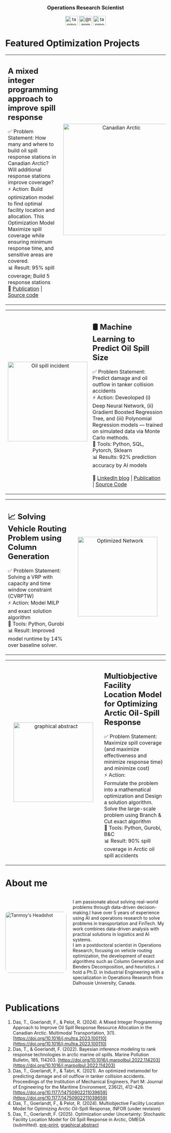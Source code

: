 <h3 align="center">Operations Research Scientist </h3>

<p align="center">
<a href="https://linkedin.com/in/tanmoyie" target="blank"><img align="center" src="https://raw.githubusercontent.com/rahuldkjain/github-profile-readme-generator/master/src/images/icons/Social/linked-in-alt.svg" alt="tanmoyie" height="30" width="40" /></a>
<a href="https://medium.com/@tanmoyie" target="blank"><img align="center" src="https://raw.githubusercontent.com/rahuldkjain/github-profile-readme-generator/master/src/images/icons/Social/medium.svg" alt="@tanmoyie" height="30" width="40" /></a>
<a href="https://www.leetcode.com/tanmoyie" target="blank"><img align="center" src="https://raw.githubusercontent.com/rahuldkjain/github-profile-readme-generator/master/src/images/icons/Social/leet-code.svg" alt="tanmoyie" height="30" width="40" /></a>
</p>

# Featured Optimization Projects


<table>
  <tr>
    <td style="vertical-align: top; width: 40%;">
      <h2>A mixed integer programming approach to improve spill response</h2>
      <p>
      ✅ Problem Statement: How many and where to build oil spill response stations in Canadian Arctic? Will additional response stations improve coverage?<br>
      ⚡ Action: Build optimization model to find optimal facility location and allocation. This Optimization Model Maximize spill coverage while ensuring minimum response time, and sensitive areas are covered.<br>
      📊 Result: 95% spill coverage; Build 5 response stations <br>
      🔗 <a href="https://doi.org/10.1016/j.multra.2023.100110">Publication</a>  | 
        <a href="https://github.com/tanmoyie/Location-allocation-using-MIP">Source code</a>  
      </p>
    </td>
    <td style="text-align: center; width: 60%;">
      <img src="https://github.com/user-attachments/assets/4c95b5f5-f612-4ded-9852-1e7cc0749374" alt="Canadian Arctic" width="350">
    </td>
  </tr>
</table>


<table>
  <tr>
    <td style="text-align: center; width: 40%;">
      <img src="https://github.com/user-attachments/assets/7e4226d0-9d68-4073-87d2-6661799b5f24" alt="Oil spill incident" width="250">
    </td>
    <td style="vertical-align: top; width: 60%;">
      <h2>🛢️ Machine Learning to Predict Oil Spill Size</h2>
      <p>
        ✅ Problem Statement: Predict damage and oil outflow in tanker collision accidents<br>
        ⚡ Action:  Deveoloped (i) Deep Neural Network, (ii) Gradient Boosted Regression Tree, and (iii) Polynomial Regression models — trained on simulated data via Monte Carlo methods. <br>
        🔧 Tools: Python, SQL, Pytorch, Sklearn <br>
        📊 Results: 92% prediction accuracy by AI models <br><br>
        🔗 <a href="https://www.linkedin.com/pulse/machine-learning-model-predict-spill-volume-shipping-accidents-das">LinkedIn blog</a> |
        <a href="https://doi.org/10.1177/14750902211039659">Publication</a> |
        <a href="https://github.com/tanmoyie/Deep-Neural-Network">Source Code</a>
      </p>
    </td>
  </tr>
</table>

<table>
  <tr>
    <td style="vertical-align: top; width: 40%;">
      <h2>📈 Solving Vehicle Routing Problem using Column Generation </h2>
      <p>
        ✅ Problem Statement: Solving a VRP with capacity and time window constraint (CVRPTW) <br>
        ⚡ Action: Model MILP and exact solution algorithm <br>
        🔧 Tools: Python, Gurobi <br>
        📊 Result: Improved model runtime by 14% over baseline solver.
      </p>
    </td>
    <td style="text-align: center; width: 60%;">
      <a href="https://raw.githubusercontent.com/tanmoyie/CVRPTW/main/optimized_network_P-n16-k8.png" target="_blank">
      <img src="https://github.com/user-attachments/assets/8bba41cb-f43c-4585-b706-bf52a7c359ba" alt="Optimized Network" width="250">
    </td> 
  </tr>
</table>




<table>
  <tr>
    <td style="text-align: center; width: 60%;">
       <a href="https://raw.githubusercontent.com/tanmoyie/Decision-Support-Tool/main/Graphical%20abstract%20Multiobjective%20Facility%20Location%20Model.png" target="_blank">
        <img src="https://github.com/user-attachments/assets/9ae7ad83-b444-4212-9553-d48a6d25300b" alt="graphical abstract" width="250">
      </a>
    </td>
    <td style="vertical-align: top; width: 40%;">
      <h2> Multiobjective Facility Location Model for Optimizing Arctic Oil-Spill Response</h2>
      <p>
        ✅ Problem Statement: Maximize spill coverage (and maximize effectiveness and minimize response time) and minimize cost)  <br>
        ⚡ Action: <br> Formulate the problem into a mathematical optimization and Design a solution algorithm. Solve the large-scale problem using Branch & Cut exact algorithm <br>
        🔧 Tools: Python, Gurobi, B&C <br>
        📊 Result: 90% spill coverage in Arctic oil spill accidents
      </p>
    </td>

  </tr>
</table>





# About me
<div style="display: flex; align-items: center; gap: 20px;">
  <img src="willaddsoon++" alt="Tanmoy's Headshot" width="192" height="192" style="border-radius: 10px;">
  
  <div>
    <p>
      I am passionate about solving real-world problems through data-driven decision-making.I have over 5 years of experience using AI and operations research to solve problems in transportation and FinTech. My work combines data-driven analysis with practical solutions in logistics and AI systems.<br>
I am a postdoctoral scientist in Operations Research, focusing on vehicle routing optimization, the development of exact algorithms such as Column Generation and Benders Decomposition, and heuristics. I hold a Ph.D. in Industrial Engineering with a specialization in Operations Research from Dalhousie University, Canada.<br>
    </p>
  </div>
</div>




# Publications
1. Das, T., Goerlandt, F., & Pelot, R. (2024). A Mixed Integer Programming Approach to Improve Oil Spill Response Resource Allocation in the Canadian Arctic. Multimodal Transportation, 3(1). [https://doi.org/10.1016/j.multra.2023.100110](https://doi.org/10.1016/j.multra.2023.100110)
2. Das, T., & Goerlandt, F. (2022). Bayesian inference modeling to rank response technologies in arctic marine oil spills. Marine Pollution Bulletin, 185, 114203. [https://doi.org/10.1016/j.marpolbul.2022.114203](https://doi.org/10.1016/j.marpolbul.2022.114203)
3. Das, T., Goerlandt, F., & Tabri, K. (2021). An optimized metamodel for predicting damage and oil outflow in tanker collision accidents. Proceedings of the Institution of Mechanical Engineers, Part M: Journal of Engineering for the Maritime Environment, 236(2), 412–426. [https://doi.org/10.1177/14750902211039659](https://doi.org/10.1177/14750902211039659)
4. Das, T., Goerlandt, F., & Pelot, R. (2024). Multiobjective Facility Location Model for Optimizing Arctic Oil-Spill Response, INFOR (under revision)
5. Das, T., Goerlandt, F. (2025). Optimization under Uncertainty: Stochastic Facility Location Model for Oil Spill Response in Arctic, OMEGA (submitted). [pre-print](https://papers.ssrn.com/sol3/papers.cfm?abstract_id=5191822), [graphical abstract](https://github.com/tanmoyie/Decision-Support-Tool/blob/main/Graphical_Abstract_Optimization_under_Uncertainty_Stochastic_Facility_Location_Model.pdf)
   
